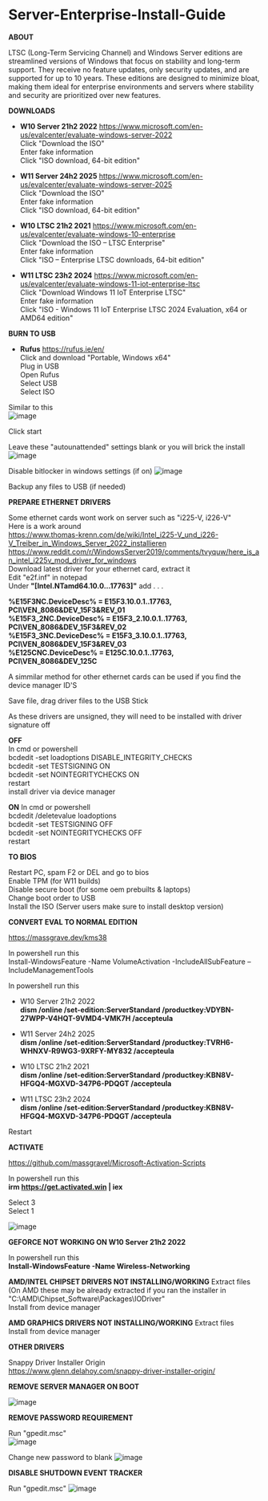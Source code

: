 # Server-Enterprise-Install-Guide
**ABOUT**

LTSC (Long-Term Servicing Channel) and Windows Server editions are streamlined versions of Windows that focus on stability and long-term support.
They receive no feature updates, only security updates, and are supported for up to 10 years.
These editions are designed to minimize bloat, making them ideal for enterprise environments and servers where stability and security are prioritized over new features.

**DOWNLOADS**

- **W10 Server 21h2 2022** https://www.microsoft.com/en-us/evalcenter/evaluate-windows-server-2022 <br>
Click "Download the ISO" <br>
Enter fake information <br>
Click "ISO download, 64-bit edition"

- **W11 Server 24h2 2025** https://www.microsoft.com/en-us/evalcenter/evaluate-windows-server-2025 <br>
Click "Download the ISO" <br>
Enter fake information <br>
Click "ISO download, 64-bit edition"

- **W10 LTSC 21h2 2021** https://www.microsoft.com/en-us/evalcenter/evaluate-windows-10-enterprise <br>
Click "Download the ISO – LTSC Enterprise" <br>
Enter fake information <br>
Click "ISO – Enterprise LTSC downloads, 64-bit edition"

- **W11 LTSC 23h2 2024** https://www.microsoft.com/en-us/evalcenter/evaluate-windows-11-iot-enterprise-ltsc <br>
Click "Download Windows 11 IoT Enterprise LTSC" <br>
Enter fake information <br>
Click "ISO - Windows 11 IoT Enterprise LTSC 2024 Evaluation, x64 or AMD64 edition"

**BURN TO USB**
- **Rufus** https://rufus.ie/en/ <br>
Click and download "Portable, Windows x64" <br>
Plug in USB <br>
Open Rufus <br>
Select USB <br>
Select ISO <br>

Similar to this <br>
![image](https://github.com/user-attachments/assets/1c37c78f-395f-46a7-b04d-c2c0448d9336)

Click start

Leave these "autounattended" settings blank or you will brick the install
![image](https://github.com/user-attachments/assets/f4777d16-7370-426e-902c-a5792b35e9c1)

Disable bitlocker in windows settings (if on)
![image](https://github.com/user-attachments/assets/a32a984d-7cce-4ba8-a5fa-5bbbbdb005ad)

Backup any files to USB (if needed)

**PREPARE ETHERNET DRIVERS**

Some ethernet cards wont work on server such as "i225-V, i226-V" <br>
Here is a work around <br> 
https://www.thomas-krenn.com/de/wiki/Intel_i225-V_und_i226-V_Treiber_in_Windows_Server_2022_installieren <br>
https://www.reddit.com/r/WindowsServer2019/comments/tvyquw/here_is_an_intel_i225v_mod_driver_for_windows <br>
Download latest driver for your ethernet card, extract it <br>
Edit "e2f.inf" in notepad <br>
Under **"[Intel.NTamd64.10.0...17763]"** add . . .

**%E15F3NC.DeviceDesc% = E15F3.10.0.1..17763, PCI\VEN_8086&DEV_15F3&REV_01 <br>
%E15F3_2NC.DeviceDesc% = E15F3_2.10.0.1..17763, PCI\VEN_8086&DEV_15F3&REV_02 <br>
%E15F3_3NC.DeviceDesc% = E15F3_3.10.0.1..17763, PCI\VEN_8086&DEV_15F3&REV_03 <br>
%E125CNC.DeviceDesc% = E125C.10.0.1..17763, PCI\VEN_8086&DEV_125C**

A simmilar method for other ethernet cards can be used if you find the device manager ID'S <br>

Save file, drag driver files to the USB Stick

As these drivers are unsigned, they will need to be installed with driver signature off

**OFF** <br>
In cmd or powershell <br>
bcdedit -set loadoptions DISABLE_INTEGRITY_CHECKS <br>
bcdedit -set TESTSIGNING ON <br>
bcdedit -set NOINTEGRITYCHECKS ON <br>
restart <br>
install driver via device manager

**ON**
In cmd or powershell <br>
bcdedit /deletevalue loadoptions <br>
bcdedit -set TESTSIGNING OFF <br>
bcdedit -set NOINTEGRITYCHECKS OFF <br>
restart

**TO BIOS**

Restart PC, spam F2 or DEL and go to bios <br>
Enable TPM (for W11 builds) <br>
Disable secure boot (for some oem prebuilts & laptops) <br>
Change boot order to USB <br>
Install the ISO (Server users make sure to install desktop version)

**CONVERT EVAL TO NORMAL EDITION**

https://massgrave.dev/kms38

In powershell run this <br>
Install-WindowsFeature -Name VolumeActivation -IncludeAllSubFeature –IncludeManagementTools

In powershell run this <br>
- W10 Server 21h2 2022 <br>
**dism /online /set-edition:ServerStandard /productkey:VDYBN-27WPP-V4HQT-9VMD4-VMK7H /accepteula**

- W11 Server 24h2 2025 <br>
**dism /online /set-edition:ServerStandard /productkey:TVRH6-WHNXV-R9WG3-9XRFY-MY832 /accepteula**

- W10 LTSC 21h2 2021 <br>
**dism /online /set-edition:ServerStandard /productkey:KBN8V-HFGQ4-MGXVD-347P6-PDQGT /accepteula**

- W11 LTSC 23h2 2024 <br>
**dism /online /set-edition:ServerStandard /productkey:KBN8V-HFGQ4-MGXVD-347P6-PDQGT /accepteula**

Restart

**ACTIVATE**

https://github.com/massgravel/Microsoft-Activation-Scripts

In powershell run this <br>
**irm https://get.activated.win | iex** <br>

Select 3 <br>
Select 1

![image](https://github.com/user-attachments/assets/74896c99-de18-4820-81a5-24e316ac7750)

**GEFORCE NOT WORKING ON W10 Server 21h2 2022**

In powershell run this <br>
**Install-WindowsFeature -Name Wireless-Networking**

**AMD/INTEL CHIPSET DRIVERS NOT INSTALLING/WORKING**
Extract files (On AMD these may be already extracted if you ran the installer in "C:\AMD\Chipset_Software\Packages\IODriver" <br>
Install from device manager
 
**AMD GRAPHICS DRIVERS NOT INSTALLING/WORKING**
Extract files <br>
Install from device manager

**OTHER DRIVERS**

Snappy Driver Installer Origin <br>
https://www.glenn.delahoy.com/snappy-driver-installer-origin/

**REMOVE SERVER MANAGER ON BOOT**

![image](https://github.com/user-attachments/assets/3500f7f6-0ced-4524-b8ef-316d167da885)

**REMOVE PASSWORD REQUIREMENT**

Run "gpedit.msc" <br>
![image](https://github.com/user-attachments/assets/ec992915-c0a7-498f-800f-e76164d6a208)

Change new password to blank
![image](https://github.com/user-attachments/assets/d2e98128-369d-4f74-abd3-6bdf40dc058c)


**DISABLE SHUTDOWN EVENT TRACKER**

Run "gpedit.msc"
![image](https://github.com/user-attachments/assets/c33d3828-a006-4178-ad1e-13a626489c2d)


